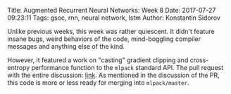 Title: Augmented Recurrent Neural Networks: Week 8
Date: 2017-07-27 09:23:11
Tags: gsoc, rnn, neural network, lstm
Author: Konstantin Sidorov

Unlike previous weeks, this week was rather quiescent. It didn't feature insane bugs, weird behaviors of the code, mind-boggling compiler messages and anything else of the kind.

However, it featured a work on "casting" gradient clipping and cross-entropy performance function to the `mlpack` standard API. The pull request with the entire discussion: [link](https://github.com/mlpack/mlpack/pull/1070). As mentioned in the discussion of the PR, this code is more or less ready for merging into `mlpack/master`.